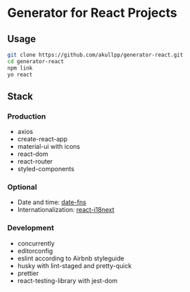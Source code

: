 # Generator for React Projects

## Usage

```sh
git clone https://github.com/akullpp/generator-react.git
cd generator-react
npm link
yo react
```

## Stack

### Production

- axios
- create-react-app
- material-ui with icons
- react-dom
- react-router
- styled-components

### Optional

- Date and time: [date-fns](https://github.com/date-fns/date-fns)
- Internationalization: [react-i18next](https://github.com/i18next/react-i18next)

### Development

- concurrently
- editorconfig
- eslint according to Airbnb styleguide
- husky with lint-staged and pretty-quick
- prettier
- react-testing-library with jest-dom
